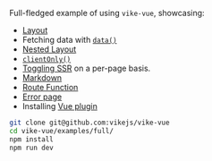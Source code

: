 Full-fledged example of using `vike-vue`, showcasing:

- [Layout](https://vike.dev/Layout)
- Fetching data with [`data()`](https://vike.dev/data)
- [Nested Layout](https://vike.dev/Layout#nested-layouts)
- [`clientOnly()`](https://vike.dev/clientOnly)
- [Toggling SSR](https://vike.dev/ssr) on a per-page basis.
- [Markdown](https://vike.dev/markdown)
- [Route Function](https://vike.dev/route-function)
- [Error page](https://vike.dev/error-page)
- Installing [Vue plugin](https://vuejs.org/guide/reusability/plugins.html)

```bash
git clone git@github.com:vikejs/vike-vue
cd vike-vue/examples/full/
npm install
npm run dev
```
